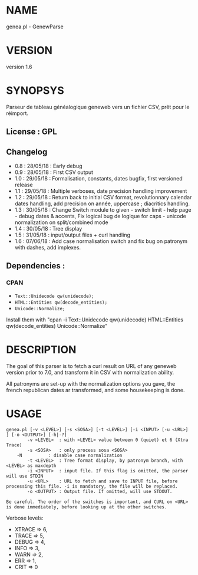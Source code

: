 # NAME

genea.pl - GenewParse

# VERSION

version 1.6

# SYNOPSYS

Parseur de tableau généalogique geneweb vers un fichier CSV, prêt pour le réimport.

## License : GPL

## Changelog

- 0.8 : 28/05/18 : Early debug
- 0.9 : 28/05/18 : First CSV output
- 1.0 : 29/05/18 : Formalisation, constants, dates bugfix, first versioned release
- 1.1 : 29/05/18 : Multiple verboses, date precision handling improvement
- 1.2 : 29/05/18 : Return back to initial CSV format, revolutionnary calendar dates handling, add precision on année, uppercase ; diacritics handling.
- 1.3 : 30/05/18 : Change Switch module to given - switch limit - help page - debug dates & accents, Fix logical bug de logique for caps - unicode normalization on split/combined mode
- 1.4 : 30/05/18 : Tree display
- 1.5 : 31/05/18 : input/output files + curl handling
- 1.6 : 07/06/18 : Add case normalisation switch and fix bug on patronym with dashes, add implexes.

## Dependencies :

### CPAN 

- ```Text::Unidecode qw(unidecode);```
- ```HTML::Entities qw(decode_entities);```
- ```Unicode::Normalize;```

Install them with "cpan -i Text::Unidecode qw(unidecode) HTML::Entities qw(decode_entities) Unicode::Normalize"

# DESCRIPTION

The goal of this parser is to fetch a curl result on URL of any geneweb version prior to 7.0, and transform it in
CSV with normalization ability.

All patronyms are set-up with the normalization options you gave, the french republican dates ar transformed, and
some housekeeping is done.

# USAGE

```
genea.pl [-v <LEVEL>] [-s <SOSA>] [-t <LEVEL>] [-i <INPUT> [-u <URL>] ] [-o <OUTPUT>] [-h|-?]
        -v <LEVEL>  : with <LEVEL> value between 0 (quiet) et 6 (Xtra Trace)
        -s <SOSA>   : only process sosa <SOSA>
	-N          : disable case normalization
        -t <LEVEL>  : Tree format display, by patronym branch, with <LEVEL> as maxdepth
        -i <INPUT>  : input file. If this flag is omitted, the parser will use STDIN
        -u <URL>    : URL to fetch and save to INPUT file, before processing this file. -i is mandatory, the file will be replaced.
        -o <OUTPUT> : Output file. If omitted, will use STDOUT.

Be careful. The order of the switches is important, and CURL on <URL> is done immediately, before looking up at the other switches.

```


Verbose levels:
- XTRACE  => 6,
- TRACE   => 5,
- DEBUG   => 4,
- INFO    => 3,
- WARN    => 2,
- ERR     => 1,
- CRIT    => 0

